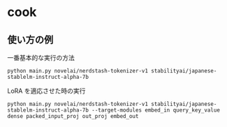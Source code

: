 # cook

## 使い方の例
一番基本的な実行の方法
```
python main.py novelai/nerdstash-tokenizer-v1 stabilityai/japanese-stablelm-instruct-alpha-7b
```

LoRA を適応させた時の実行
```
python main.py novelai/nerdstash-tokenizer-v1 stabilityai/japanese-stablelm-instruct-alpha-7b --target-modules embed_in query_key_value dense packed_input_proj out_proj embed_out
```
